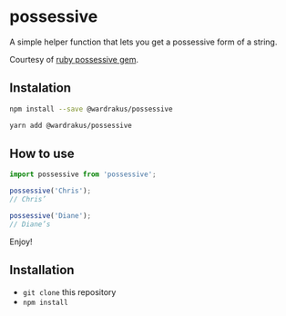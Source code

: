 # possessive

A simple helper function that lets you get a possessive form of a string.

Courtesy of [ruby possessive gem](https://github.com/bclubb/possessive).

## Instalation

```bash
npm install --save @wardrakus/possessive

yarn add @wardrakus/possessive
```

## How to use

```javascript
import possessive from 'possessive';

possessive('Chris');
// Chris’

possessive('Diane');
// Diane’s
```

Enjoy!

## Installation

* `git clone` this repository
* `npm install`
